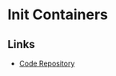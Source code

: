 # Init Containers

## Links

- [Code Repository](https://kubernetes.io/docs/concepts/workloads/pods/init-containers)
